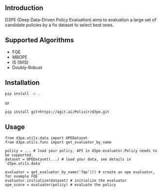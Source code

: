 ## Introduction
D3PE (Deep Data-Driven Policy Evaluation) aims to evaluation a large set of candidate policies by a fix dataset to select best ones.

## Supported Algorithms
- FQE
- MBOPE
- IS (WIS)
- Doubly-Robust

## Installation
```bash
pip install -e .
```
or
```
pip install git+https://agit.ai/Polixir/d3pe.git
```

## Usage

```
from d3pe.utils.data import OPEDataset
from d3pe.utils.func import get_evaluator_by_name

policy = ... # load your policy, API in d3pe.evaluator.Policy needs to be supported.
dataset = OPEDataset(...) # load your data, see details in `d3pe.utils.data`

evaluator = get_evaluator_by_name('fqe')() # create an ope evaluator, for example FQE
evaluator.initialize(dataset) # initialize the evaluator
ope_score = evaluator(policy) # evaluate the policy
```
